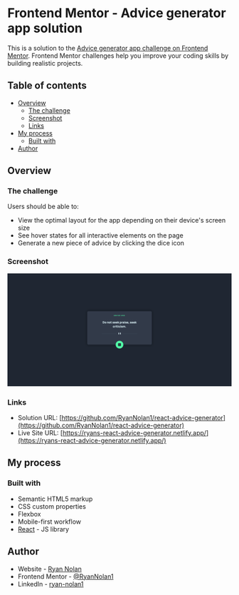 # Frontend Mentor - Advice generator app solution

This is a solution to the [Advice generator app challenge on Frontend Mentor](https://www.frontendmentor.io/challenges/advice-generator-app-QdUG-13db). Frontend Mentor challenges help you improve your coding skills by building realistic projects.

## Table of contents

- [Overview](#overview)
  - [The challenge](#the-challenge)
  - [Screenshot](#screenshot)
  - [Links](#links)
- [My process](#my-process)
  - [Built with](#built-with)
- [Author](#author)

## Overview

### The challenge

Users should be able to:

- View the optimal layout for the app depending on their device's screen size
- See hover states for all interactive elements on the page
- Generate a new piece of advice by clicking the dice icon

### Screenshot

![](/src/images/advice-generator.png)

### Links

- Solution URL: [https://github.com/RyanNolan1/react-advice-generator](https://github.com/RyanNolan1/react-advice-generator)
- Live Site URL: [https://ryans-react-advice-generator.netlify.app/](https://ryans-react-advice-generator.netlify.app/)

## My process

### Built with

- Semantic HTML5 markup
- CSS custom properties
- Flexbox
- Mobile-first workflow
- [React](https://reactjs.org/) - JS library

## Author

- Website - [Ryan Nolan](https://ryannolan.uk)
- Frontend Mentor - [@RyanNolan1](https://www.frontendmentor.io/profile/yourusername)
- LinkedIn - [ryan-nolan1](https://www.linkedin.com/in/ryan-nolan1/)

